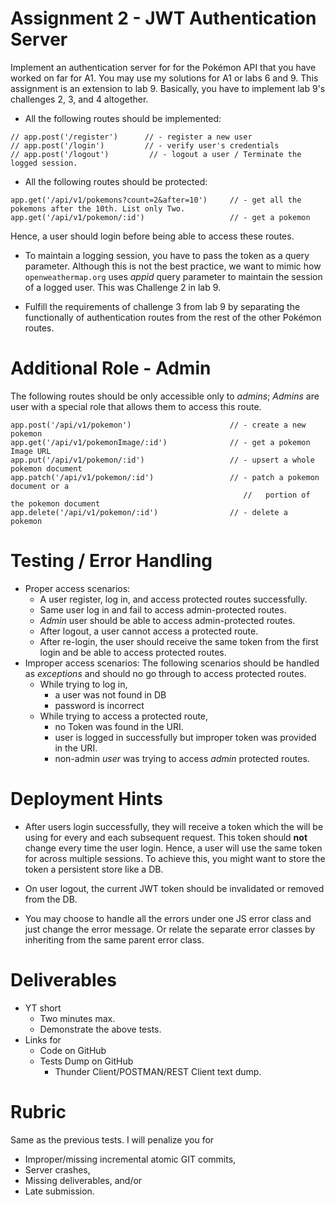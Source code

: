 # Assignment 2 - JWT Authentication Server
Implement an authentication server for for the Pokémon API that you have worked on far for A1. You may use my solutions for A1 or labs 6 and 9. This assignment is an extension to lab 9.
Basically, you have to implement lab 9's challenges 2, 3, and 4 altogether.

- All the following routes should be implemented:
```
// app.post('/register')      // - register a new user 
// app.post('/login')         // - verify user's credentials 
// app.post('/logout')         // - logout a user / Terminate the logged session.
```



- All the following routes should be protected:
```
app.get('/api/v1/pokemons?count=2&after=10')     // - get all the pokemons after the 10th. List only Two.
app.get('/api/v1/pokemon/:id')                   // - get a pokemon
```
Hence, a user should login before being able to access these routes. 

- To maintain a logging session, you have to pass the token as a query parameter. Although this is not the best practice, we want to mimic how `openweathermap.org` uses *appid* query parameter to maintain the session of a logged user. This was Challenge 2 in lab 9.

- Fulfill the requirements of challenge 3 from lab 9 by separating the functionally of authentication routes from the rest of the other Pokémon routes.


# Additional Role - Admin
The following routes should be only accessible only to *admins*; *Admins* are user with a special role that allows them to access this route.
```
app.post('/api/v1/pokemon')                      // - create a new pokemon
app.get('/api/v1/pokemonImage/:id')              // - get a pokemon Image URL
app.put('/api/v1/pokemon/:id')                   // - upsert a whole pokemon document
app.patch('/api/v1/pokemon/:id')                 // - patch a pokemon document or a
                                                    //   portion of the pokemon document
app.delete('/api/v1/pokemon/:id')                // - delete a  pokemon 
```
<!-- 
# Additional Route - `/stats`
- `/stats` Route 
```
app.get('/stats')     // - get statistics related to API usage 
```
This route should only be accessible to *admins*.

The `stats` route should log *events* in your API server. An *event* could be an arrival of a request, a response to a client, or an exception raised. Log the time of each event.

Suggestion structure/schema of the *events* DB:
```json
[
  {
    "event_id": 1,
    "type": "request",
    "time": "2022-09-06T04: 45: 42.914",
    "username": "user1",
    "token_used": "token1",
    "event_data": {
      "route": "api/v1/pokemon/77",
      "http_request_type": "POST",
      "ip_address": "61.48.220.123",
      "query": "",
      "http_body": {}
    }
  },
  {
    "event_id": 2,
    "type": "response",
    "time": "2022-09-06T04: 45: 42.914",
    "username": "user1",
    "token_used": "token1",
    "event_data": {
      "route": "api/v1/pokemon/77",
      "http_request_type": "POST",
      "ip_address": "61.48.220.123",
      "query": "",
      "http_body": {
        "Error": "InvalidArgumentException",
        "Message": "Missing field location"
      }
    }
  }
]
``` -->

# Testing / Error Handling
- Proper access scenarios: 
  - A user register, log in, and access protected routes successfully.
  - Same user log in and fail to access admin-protected routes. 
  - *Admin* user should be able to access admin-protected routes. 
  - After logout, a user cannot access a protected route.
  - After re-login, the user should receive the same token from the first login and be able to access protected routes.
- Improper access scenarios: The following scenarios should be handled as *exceptions* and should no go through to access protected routes.
  - While trying to log in, 
    - a user was not found in DB
    - password is incorrect
  - While trying to access a protected route,  
    - no Token was found in the URI.
    - user is logged in successfully but improper token was provided in the URI. 
    - non-admin *user* was trying to access *admin*  protected routes.

# Deployment Hints
- After users login successfully, they will receive a token which the will be using for every and each subsequent request. This token should **not** change every time the user login. Hence, a user will use the same token for across multiple sessions. To achieve this, you might want to store the token a persistent store like a DB.

- On user logout, the current JWT token should be invalidated or removed from the DB.

- You may choose to handle all the errors under one JS error class and just change the error message. Or relate the separate error classes by inheriting from the same parent error class. 

# Deliverables
- YT short 
  - Two minutes max.
  - Demonstrate the above tests.
- Links for
  - Code on GitHub
  - Tests Dump on GitHub
    - Thunder Client/POSTMAN/REST Client text dump.

# Rubric
Same as the previous tests. 
I will penalize you for 
- Improper/missing incremental atomic GIT commits, 
- Server crashes,
- Missing deliverables, and/or 
- Late submission.
